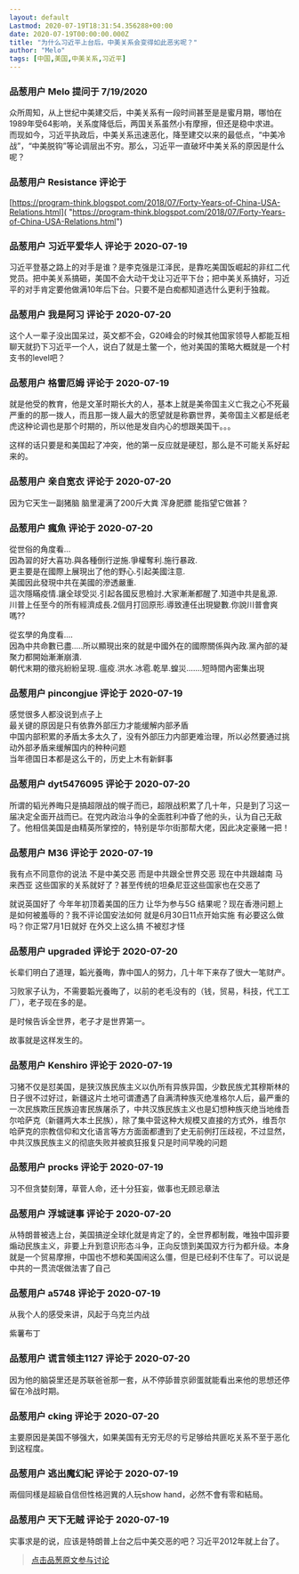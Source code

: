 ```yaml
---
layout: default
Lastmod: 2020-07-19T18:31:54.356288+00:00
date: 2020-07-19T00:00:00.000Z
title: "为什么习近平上台后，中美关系会变得如此恶劣呢？"
author: "Melo"
tags: [中国,美国,中美关系,习近平]
---
```



### 品葱用户 **Melo** 提问于 7/19/2020
    
众所周知，从上世纪中美建交后，中美关系有一段时间甚至是是蜜月期，哪怕在1989年受64影响，关系度降低后，两国关系虽然小有摩擦，但还是稳中求进。  
而现如今，习近平执政后，中美关系迅速恶化，降至建交以来的最低点，“中美冷战”，“中美脱钩”等论调层出不穷。那么，习近平一直破坏中美关系的原因是什么呢？
    
                

### 品葱用户 **Resistance** 评论于 
        
[https://program-think.blogspot.com/2018/07/Forty-Years-of-China-USA-Relations.html]( "https://program-think.blogspot.com/2018/07/Forty-Years-of-China-USA-Relations.html")
        
                

### 品葱用户 **习近平爱华人** 评论于 2020-07-19
        
习近平登基之路上的对手是谁？是李克强是江泽民，是靠吃美国饭崛起的非红二代党员。把中美关系搞砸，美国不会大动干戈让习近平下台；把中美关系搞好，习近平的对手肯定要他做满10年后下台。只要不是白痴都知道选什么更利于独裁。
        
                

### 品葱用户 **我是阿习** 评论于 2020-07-20
        
这个人一辈子没出国呆过，英文都不会，G20峰会的时候其他国家领导人都能互相聊天就扔下习近平一个人，说白了就是土鳖一个，他对美国的策略大概就是一个村支书的level吧？
        
                

### 品葱用户 **格雷厄姆** 评论于 2020-07-19
        
就是他受的教育，他是文革时期长大的人，基本上就是美帝国主义亡我之心不死最严重的的那一拨人，而且那一拨人最大的愿望就是称霸世界，美帝国主义都是纸老虎这种论调也是那个时期的，所以他是发自内心的想跟美国干。。。  
  
这样的话只要是和美国起了冲突，他的第一反应就是硬怼，那么是不可能关系好起来的。
        
                

### 品葱用户 **亲自宽衣** 评论于 2020-07-20
        
因为它天生一副猪脑 脑里灌满了200斤大粪 浑身肥膘 能指望它做甚？
        
                

### 品葱用户 **瘋魚** 评论于 2020-07-20
        
從世俗的角度看...  
因為習的好大喜功.與各種倒行逆施.爭權奪利.施行暴政.  
更主要是在國際上展現出了他的野心.引起美國注意.  
美國因此發現中共在美國的滲透嚴重.  
這次隱瞞疫情.讓全球受災.引起各國反思檢討.大家漸漸都醒了.知道中共是亂源.  
川普上任至今的所有經濟成長.2個月打回原形.導致連任出現變數.你說川普會爽嗎??  
  
從玄學的角度看....  
因為中共命數已盡.....所以顯現出來的就是中國外在的國際關係與內政.黨內部的凝聚力都開始漸漸崩潰.  
朝代末期的徵兆紛紛呈現..瘟疫.洪水.冰雹.乾旱.蝗災.......短時間內密集出現
        
                

### 品葱用户 **pincongjue** 评论于 2020-07-19
        
感觉很多人都没说到点子上  
最关键的原因是只有依靠外部压力才能缓解内部矛盾  
中国内部积累的矛盾太多太久了，没有外部压力内部更难治理，所以必然要通过挑动外部矛盾来缓解国内的种种问题  
当年德国日本都是这么干的，历史上木有新鲜事
        
                

### 品葱用户 **dyt5476095** 评论于 2020-07-20
        
所谓的韬光养晦只是搞超限战的幌子而已，超限战积累了几十年，只是到了习这一届决定全面开战而已。在党内政治斗争的全面胜利冲昏了他的头，认为自己无敌了。他相信美国是由精英所掌控的，特别是华尔街那帮大佬，因此决定豪赌一把！
        
                

### 品葱用户 **M36** 评论于 2020-07-19
        
我有点不同意你的说法 不是中美交恶 而是中共跟全世界交恶 现在中共跟越南 马来西亚 这些国家的关系就好了？甚至传统的坦桑尼亚这些国家也在交恶了  
  
就说英国好了 今年年初顶着美国的压力 让华为参与5G 结果呢？现在香港问题上是如何被羞辱的？我不评论国安法如何 就是6月30日11点开始实施 有必要这么做吗？你正常7月1日就好 在外交上这么搞 不被怼才怪
        
                

### 品葱用户 **upgraded** 评论于 2020-07-20
        
长辈们明白了道理，韜光養晦，靠中国人的努力，几十年下来存了很大一笔财产。  
  
习败家子认为，不需要韜光養晦了，以前的老毛没有的（钱，贸易，科技，代工工厂），老子现在多的是。  
  
是时候告诉全世界，老子才是世界第一。  
  
故事就是这样发生的。
        
                

### 品葱用户 **Kenshiro** 评论于 2020-07-19
        
习猪不仅是怼美国，是狭汉族民族主义以仇所有异族异国，少数民族尤其穆斯林的日子很不过好过，新疆这片土地可谓遭遇了自满清种族灭绝准格尔人后，最严重的一次民族欺压民族迫害民族屠杀了，中共汉族民族主义也是幻想种族灭绝当地维吾尔哈萨克（新疆两大本土民族），除了集中营这种大规模又直接的方式外，维吾尔哈萨克的宗教信仰和文化语言等方方面面都遭到了史无前例打压歧视，不过显然，中共汉族民族主义的彻底失败并被疯狂报复只是时间早晚的问题
        
                

### 品葱用户 **procks** 评论于 2020-07-19
        
习不但贪婪刻薄，草菅人命，还十分狂妄，做事也无顾忌章法
        
                

### 品葱用户 **浮城谜事** 评论于 2020-07-20
        
从特朗普被选上台，美国搞逆全球化就是肯定了的，全世界都制裁，唯独中国非要煽动民族主义，非要上升到意识形态斗争，正向反馈到美国双方行为都升级。本身就是一个贸易摩擦，中国也不想和美国闹这么僵，但是已经刹不住车了。可以说是中共的一贯流氓做法害了自己
        
                

### 品葱用户 **a5748** 评论于 2020-07-19
        
从我个人的感受来讲，风起于乌克兰内战  
  
紫薯布丁
        
                

### 品葱用户 **谎言领主1127** 评论于 2020-07-20
        
因为他的脑袋里还是苏联爸爸那一套，从不停舔普京卵蛋就能看出来他的思想还停留在冷战时期。
        
                

### 品葱用户 **cking** 评论于 2020-07-20
        
主要原因是美国不够强大，如果美国有无穷无尽的亏足够给共匪吃关系不至于恶化到这程度。
        
                

### 品葱用户 **逃出魔幻紀** 评论于 2020-07-19
        
兩個同樣是超級自信但性格迥異的人玩show hand，必然不會有零和結局。
        
                

### 品葱用户 **天下无贼** 评论于 2020-07-19
        
实事求是的说，应该是特朗普上台之后中美交恶的吧？习近平2012年就上台了。
        
                





> [点击品葱原文参与讨论](https://pincong.rocks/question/28699)

